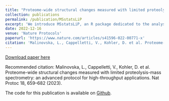 ```yaml
---
title: "Proteome-wide structural changes measured with limited proteolysis-mass spectrometry: an advanced protocol for high-throughput applications"
collection: publications
permalink: /publication/MSstatsLiP
excerpt: 'We introduce MSstatsLiP, an R package dedicated to the analysis of LiP-MS data for the identification of structurally altered peptides and differentially abundant proteins.'
date: 2022-12-16
venue: 'Nature Protocols'
paperurl: 'https://www.nature.com/articles/s41596-022-00771-x'
citation: 'Malinovska, L., Cappelletti, V., Kohler, D. et al. Proteome-wide structural changes measured with limited proteolysis-mass spectrometry: an advanced protocol for high-throughput applications. Nat Protoc 18, 659–682 (2023).'
---
```


[Download paper here](http://devonjkohler.github.io/files/MSstatsLiP.pdf)

Recommended citation: Malinovska, L., Cappelletti, V., Kohler, D. et al. Proteome-wide structural changes measured with limited proteolysis-mass spectrometry: an advanced protocol for high-throughput applications. Nat Protoc 18, 659–682 (2023).

The code for this publication is available on [Github](https://github.com/Vitek-Lab/MSstatsLiP).